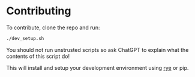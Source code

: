 # Contributing

To contribute, clone the repo and run:

```bash
./dev_setup.sh
```

You should not run unstrusted scripts so ask ChatGPT to explain what the contents of this script do!

This will install and setup your development environment using [rye](https://rye-up.com) or pip.
